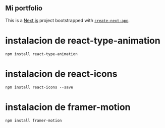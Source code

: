 ## Mi portfolio

This is a [Next.js](https://nextjs.org/) project bootstrapped with [`create-next-app`](https://github.com/vercel/next.js/tree/canary/packages/create-next-app).

# instalacion de react-type-animation

```
npm install react-type-animation
```

# instalacion de react-icons

```
npm install react-icons --save
```

# instalacion de framer-motion 
```
npm install framer-motion
```
